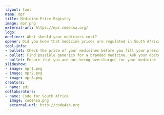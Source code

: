 ```yaml
---
layout: tool
name: mpr
title: Medicine Price Registry
image: mpr.png
external-url: https://mpr.code4sa.org/
logo: 
oneliner: What should your medicines cost? 
opener: Did you know that medicine prices are regulated in South Africa? This means that you can
tool-info:
- bullet: Check the price of your medicines before you fill your prescription
- bullet: Find possible generics for a branded medicine. Ask your doctor if these medicines are viable alternatives
- bullet: Ensure that you are not being overcharged for your medicine
slideshow:
- image: mpr1.png
- image: mpr2.png
- image: mpr3.png
creators:
- name: adi
collaborators:
- name: Code for South Africa
  image: code4sa.png
  external-url: http://code4sa.org
---
```

